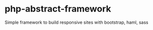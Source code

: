 php-abstract-framework
======================

Simple framework to build responsive sites with bootstrap, haml, sass
